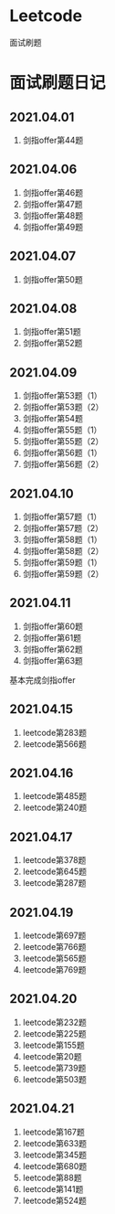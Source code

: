 # Leetcode
面试刷题



# 面试刷题日记

## 2021.04.01

1. 剑指offer第44题

## 2021.04.06

1. 剑指offer第46题
2. 剑指offer第47题
3. 剑指offer第48题
4. 剑指offer第49题

## 2021.04.07

1. 剑指offer第50题

## 2021.04.08

1. 剑指offer第51题
2. 剑指offer第52题

## 2021.04.09

1. 剑指offer第53题（1）
2. 剑指offer第53题（2）
3. 剑指offer第54题
4. 剑指offer第55题（1）
5. 剑指offer第55题（2）
6. 剑指offer第56题（1）
7. 剑指offer第56题（2）

## 2021.04.10

1. 剑指offer第57题（1）
2. 剑指offer第57题（2）
3. 剑指offer第58题（1）
4. 剑指offer第58题（2）
5. 剑指offer第59题（1）
6. 剑指offer第59题（2）

## 2021.04.11

1. 剑指offer第60题
2. 剑指offer第61题
3. 剑指offer第62题
4. 剑指offer第63题

基本完成剑指offer

## 2021.04.15

1. leetcode第283题
2. leetcode第566题

## 2021.04.16

1. leetcode第485题
2. leetcode第240题

## 2021.04.17

1. leetcode第378题
2. leetcode第645题
3. leetcode第287题

## 2021.04.19

1. leetcode第697题
2. leetcode第766题
3. leetcode第565题
4. leetcode第769题

## 2021.04.20

1. leetcode第232题
2. leetcode第225题
3. leetcode第155题
4. leetcode第20题
5. leetcode第739题
6. leetcode第503题

## 2021.04.21

1. leetcode第167题
2. leetcode第633题
3. leetcode第345题
4. leetcode第680题
5. leetcode第88题
6. leetcode第141题
7. leetcode第524题